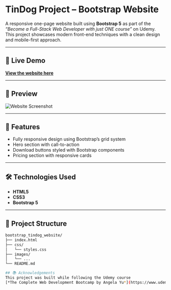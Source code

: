 # TinDog Project – Bootstrap Website  

A responsive one-page website built using **Bootstrap 5** as part of the *“Become a Full-Stack Web Developer with just ONE course”* on Udemy.  
This project showcases modern front-end techniques with a clean design and mobile-first approach.

---

## 🔗 Live Demo  

[**View the website here**](https://madinasagatova.github.io/bootstrap_tindog_website/)

---

## 📸 Preview  

![Website Screenshot](images/screenshot.png)   

---

## 📝 Features  

- Fully responsive design using Bootstrap’s grid system  
- Hero section with call-to-action  
- Download buttons styled with Bootstrap components    
- Pricing section with responsive cards  

---

## 🛠️ Technologies Used  

- **HTML5**  
- **CSS3**  
- **Bootstrap 5**   

---

## 📂 Project Structure  

```bash
bootstrap_tindog_website/
├── index.html
├── css/
│   └── styles.css
├── images/
│   └── ...
└── README.md

## 📚 Acknowledgements
This project was built while following the Udemy course 
[*The Complete Web Development Bootcamp by Angela Yu*](https://www.udemy.com/course/the-complete-web-development-bootcamp/).
